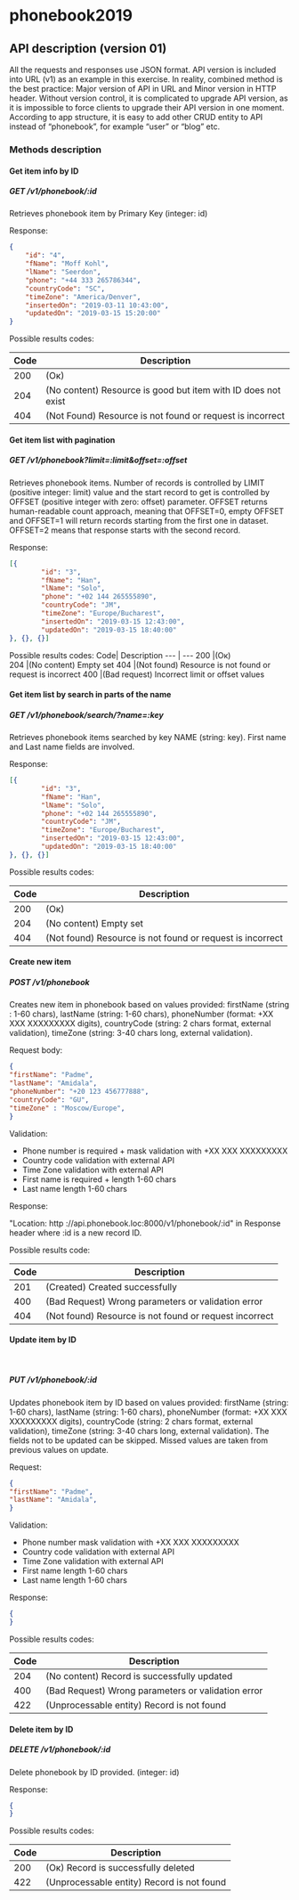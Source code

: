 # phonebook2019

## API description (version 01)

All the requests and responses use JSON format. API version is included into URL (v1) as an example in this exercise. In reality, combined method is the best practice: Major version of API in URL and Minor version in HTTP header. Without version control, it is complicated to upgrade API version, as it is impossible to force clients to upgrade their API version in one moment. According to app structure, it is easy to add other CRUD entity to API instead of “phonebook”, for example “user” or “blog” etc.

### Methods description

#### Get item info by ID

##### GET /v1/phonebook/:id
Retrieves phonebook item by Primary Key (integer: id) 

Response:
```json
{
    "id": "4",
    "fName": "Moff Kohl",
    "lName": "Seerdon",
    "phone": "+44 333 265786344",
    "countryCode": "SC",
    "timeZone": "America/Denver",
    "insertedOn": "2019-03-11 10:43:00",
    "updatedOn": "2019-03-15 15:20:00"
}
```
Possible results codes:

Code| Description
--- | ---
200 | (Ок)	
204 | (No content)	Resource is good but item with ID does not exist
404 | (Not Found)	Resource is not found or request is incorrect

#### Get item list with pagination

##### GET /v1/phonebook?limit=:limit&offset=:offset

Retrieves phonebook items. Number of records is controlled by LIMIT (positive integer: limit) value and the start record to get is controlled by OFFSET (positive integer with zero: offset) parameter. OFFSET returns human-readable count approach, meaning that OFFSET=0, empty OFFSET and OFFSET=1 will return records starting from the first one in dataset. OFFSET=2 means that response starts with the second record.

Response:
```json
[{
        "id": "3",
        "fName": "Han",
        "lName": "Solo",
        "phone": "+02 144 265555890",
        "countryCode": "JM",
        "timeZone": "Europe/Bucharest",
        "insertedOn": "2019-03-15 12:43:00",
        "updatedOn": "2019-03-15 18:40:00"
}, {}, {}]
```

Possible results codes:
Code| Description
--- | ---
200 |(Ок)	
204 |(No content)	Empty set
404 |(Not found)	Resource is not found or request is incorrect
400 |(Bad request)	Incorrect limit or offset values

#### Get item list by search in parts of the name

##### GET /v1/phonebook/search/?name=:key

Retrieves phonebook items searched by key NAME (string: key). First name and Last name fields are involved.

Response:
```json
[{
        "id": "3",
        "fName": "Han",
        "lName": "Solo",
        "phone": "+02 144 265555890",
        "countryCode": "JM",
        "timeZone": "Europe/Bucharest",
        "insertedOn": "2019-03-15 12:43:00",
        "updatedOn": "2019-03-15 18:40:00"
}, {}, {}]
```
Possible results codes:

Code| Description
--- | ---
200 |(Ок)	
204 |(No content)	Empty set
404 |(Not found)	Resource is not found or request is incorrect

#### Create new item

##### POST /v1/phonebook

Creates new item in phonebook based on values provided: firstName (string : 1-60 chars), lastName (string: 1-60 chars), phoneNumber (format: +XX XXX XXXXXXXXX digits), countryCode (string: 2 chars format, external validation), timeZone (string: 3-40 chars long, external validation). 


Request body:

```json
{
"firstName": "Padme", 
"lastName": "Amidala", 
"phoneNumber": "+20 123 456777888",
"countryCode": "GU",
"timeZone" : "Moscow/Europe",
}
```

Validation:

* Phone number is required + mask validation with +XX XXX XXXXXXXXX
* Country code validation with external API
* Time Zone validation with external API
* First name is required + length 1-60 chars
* Last name length 1-60 chars

Response:

"Location: http ://api.phonebook.loc:8000/v1/phonebook/:id" in Response header where :id is a new record ID.

Possible results code:

Code| Description
--- | ---
201 |(Created)	Created successfully
400 |(Bad Request)	Wrong parameters or validation error
404 |(Not found)	Resource is not found or request incorrect

#### Update item by ID
 
##### PUT /v1/phonebook/:id

Updates phonebook item by ID based on values provided: firstName (string: 1-60 chars), lastName (string: 1-60 chars), phoneNumber (format: +XX XXX XXXXXXXXX digits), countryCode (string: 2 chars format, external validation), timeZone (string: 3-40 chars long, external validation).  The fields not to be updated can be skipped. Missed values are taken from previous values on update.

Request:
```json
{
"firstName": "Padme", 
"lastName": "Amidala", 
}
```

Validation:

* Phone number mask validation with +XX XXX XXXXXXXXX
* Country code validation with external API
* Time Zone validation with external API
* First name length 1-60 chars
* Last name length 1-60 chars


Response:
```json
{
}
```

Possible results codes:

Code| Description
--- | ---
204 |(No content)	Record is successfully updated
400 |(Bad Request)	Wrong parameters or validation error
422 |(Unprocessable entity)	Record is not found


#### Delete item by ID 

##### DELETE /v1/phonebook/:id

Delete phonebook by ID provided. (integer: id)

Response:

```json
{
}
```
Possible results codes:

Code| Description
--- | ---
200 | (Ок)	Record is successfully deleted
422 |(Unprocessable entity)	Record is not found
